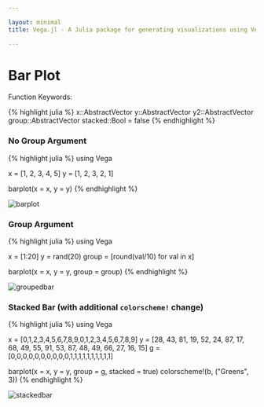 ```yaml
---

layout: minimal
title: Vega.jl - A Julia package for generating visualizations using Vega

---
```


# Bar Plot

Function Keywords:

{% highlight julia %}
x::AbstractVector
y::AbstractVector
y2::AbstractVector
group::AbstractVector
stacked::Bool = false
{% endhighlight %}

### No Group Argument
{% highlight julia %}
using Vega

x = [1, 2, 3, 4, 5]
y = [1, 2, 3, 2, 1]

barplot(x = x, y = y)
{% endhighlight %}

<img src ="http://johnmyleswhite.github.io/Vega.jl/images/barplot.png" alt = "barplot" >

### Group Argument
{% highlight julia %}
using Vega

x = [1:20]
y = rand(20)
group = [round(val/10) for val in x]

barplot(x = x, y = y, group = group)
{% endhighlight %}

<img src ="http://johnmyleswhite.github.io/Vega.jl/images/groupbar.png" alt = "groupedbar">

### Stacked Bar (with additional `colorscheme!` change)
{% highlight julia %}
using Vega

x = [0,1,2,3,4,5,6,7,8,9,0,1,2,3,4,5,6,7,8,9]
y = [28, 43, 81, 19, 52, 24, 87, 17, 68, 49, 55, 91, 53, 87, 48, 49, 66, 27, 16, 15]
g = [0,0,0,0,0,0,0,0,0,0,1,1,1,1,1,1,1,1,1,1]

barplot(x = x, y = y, group = g, stacked = true)
colorscheme!(b, ("Greens", 3))
{% endhighlight %}

<img src ="http://johnmyleswhite.github.io/Vega.jl/images/stackedbar.png" alt = "stackedbar">
